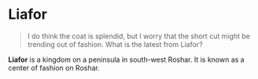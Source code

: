 # Liafor
> I do think the coat is splendid, but I worry that the short cut might be trending out of fashion. What is the latest from Liafor?

**Liafor** is a kingdom on a peninsula in south-west Roshar. It is known as a center of fashion on Roshar.
